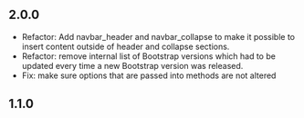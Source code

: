 ## 2.0.0

* Refactor: Add navbar_header and navbar_collapse to make it possible to insert content outside of header and collapse sections.
* Refactor: remove internal list of Bootstrap versions which had to be updated every time a new Bootstrap version was released.
* Fix: make sure options that are passed into methods are not altered

## 1.1.0
